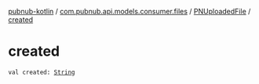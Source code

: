 [pubnub-kotlin](../../index.md) / [com.pubnub.api.models.consumer.files](../index.md) / [PNUploadedFile](index.md) / [created](./created.md)

# created

`val created: `[`String`](https://kotlinlang.org/api/latest/jvm/stdlib/kotlin/-string/index.html)